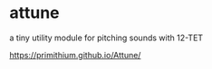 # attune
a tiny utility module for pitching sounds with 12-TET

https://primithium.github.io/Attune/
